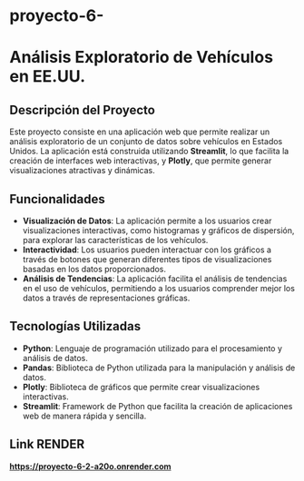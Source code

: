 # proyecto-6-

# Análisis Exploratorio de Vehículos en EE.UU.

## Descripción del Proyecto
Este proyecto consiste en una aplicación web que permite realizar un análisis exploratorio de un conjunto de datos sobre vehículos en Estados Unidos. La aplicación está construida utilizando **Streamlit**, lo que facilita la creación de interfaces web interactivas, y **Plotly**, que permite generar visualizaciones atractivas y dinámicas.

## Funcionalidades
- **Visualización de Datos**: La aplicación permite a los usuarios crear visualizaciones interactivas, como histogramas y gráficos de dispersión, para explorar las características de los vehículos.
- **Interactividad**: Los usuarios pueden interactuar con los gráficos a través de botones que generan diferentes tipos de visualizaciones basadas en los datos proporcionados.
- **Análisis de Tendencias**: La aplicación facilita el análisis de tendencias en el uso de vehículos, permitiendo a los usuarios comprender mejor los datos a través de representaciones gráficas.

## Tecnologías Utilizadas
- **Python**: Lenguaje de programación utilizado para el procesamiento y análisis de datos.
- **Pandas**: Biblioteca de Python utilizada para la manipulación y análisis de datos.
- **Plotly**: Biblioteca de gráficos que permite crear visualizaciones interactivas.
- **Streamlit**: Framework de Python que facilita la creación de aplicaciones web de manera rápida y sencilla.

## Link RENDER
**https://proyecto-6-2-a20o.onrender.com**
